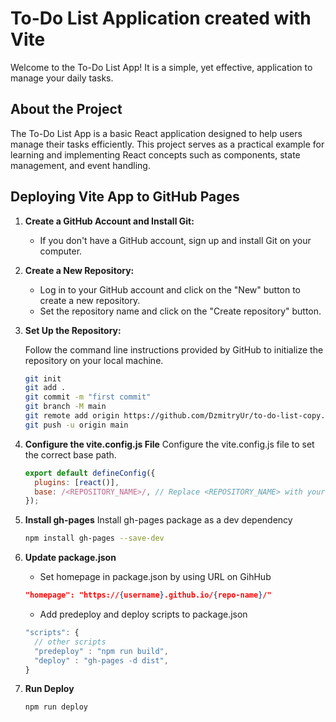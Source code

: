 # To-Do List Application created with Vite
Welcome to the To-Do List App! It is a simple, yet effective, application to manage your daily tasks.

## About the Project
The To-Do List App is a basic React application designed to help users manage their tasks efficiently. This project serves as a practical example for learning and implementing React concepts such as components, state management, and event handling.

## Deploying Vite App to GitHub Pages

1.  **Create a GitHub Account and Install Git:**

    - If you don't have a GitHub account, sign up and install Git on your computer.

2.  **Create a New Repository:**

    - Log in to your GitHub account and click on the "New" button to create a new repository.
    - Set the repository name and click on the "Create repository" button.

3.  **Set Up the Repository:**

    Follow the command line instructions provided by GitHub to initialize the repository on your local machine.

    ```bash    
    git init
    git add .
    git commit -m "first commit"
    git branch -M main
    git remote add origin https://github.com/DzmitryUr/to-do-list-copy.git
    git push -u origin main
    ```

4.  **Configure the vite.config.js File**
    Configure the vite.config.js file to set the correct base path.

    ```javascript
    export default defineConfig({
      plugins: [react()],
      base: /<REPOSITORY_NAME>/, // Replace <REPOSITORY_NAME> with your GitHub repository name
    });
    ```

5.  **Install gh-pages**
    Install gh-pages package as a dev dependency

    ```bash
    npm install gh-pages --save-dev
    ```

6.  **Update package.json**

    - Set homepage in package.json by using URL on GihHub

    ```json
    "homepage": "https://{username}.github.io/{repo-name}/"
    ```

    - Add predeploy and deploy scripts to package.json

    ```javascript
    "scripts": {
      // other scripts
      "predeploy" : "npm run build",
      "deploy" : "gh-pages -d dist",
    }
    ```

7.  **Run Deploy**
    ```bash
    npm run deploy
    ```

